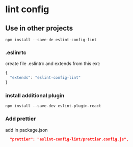 # lint config

## Use in other projects

```cli
npm install --save-de eslint-config-lint
```

### .eslinrtc

create file .eslintrc and extends from this ext:

```js
{
  "extends": "eslint-config-lint"
}
```

### install additional plugin

```cli
npm install --save-dev eslint-plugin-react
```

### Add prettier

add in package.json

```json
  "prettier": "eslint-config-lint/prettier.config.js",
```
